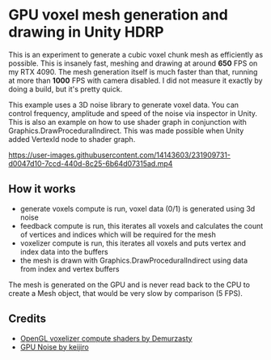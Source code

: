 # GPU voxel mesh generation and drawing in Unity HDRP

This is an experiment to generate a cubic voxel chunk mesh as efficiently as possible. This is insanely fast, meshing and drawing at around <b>650</b> FPS on my RTX 4090. The mesh generation itself is much faster than that, running at more than <b>1000</b> FPS with camera disabled. I did not measure it exactly by doing a build, but it's pretty quick.

This example uses a 3D noise library to generate voxel data. You can control frequency, amplitude and speed of the noise via inspector in Unity. This is also an example on how to use shader graph in conjunction with Graphics.DrawProceduralIndirect. This was made possible when Unity added VertexId node to shader graph.

https://user-images.githubusercontent.com/14143603/231909731-d0047d10-7ccd-440d-8c25-6b64d07315ad.mp4

## How it works

- generate voxels compute is run, voxel data (0/1) is generated using 3d noise
- feedback compute is run, this iterates all voxels and calculates the count of vertices and indices which will be required for the mesh
- voxelizer compute is run, this iterates all voxels and puts vertex and index data into the buffers
- the mesh is drawn with Graphics.DrawProceduralIndirect using data from index and vertex buffers

The mesh is generated on the GPU and is never read back to the CPU to create a Mesh object, that would be very slow by comparison (5 FPS).

## Credits

- [OpenGL voxelizer compute shaders by Demurzasty](https://github.com/demurzasty/HolyGrail)
- [GPU Noise by keijiro](https://github.com/keijiro/NoiseShader)
